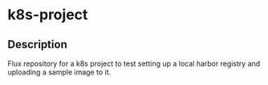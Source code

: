 # k8s-project

## Description

Flux repository for a k8s project to test setting up a local harbor registry and uploading a sample image to it.
